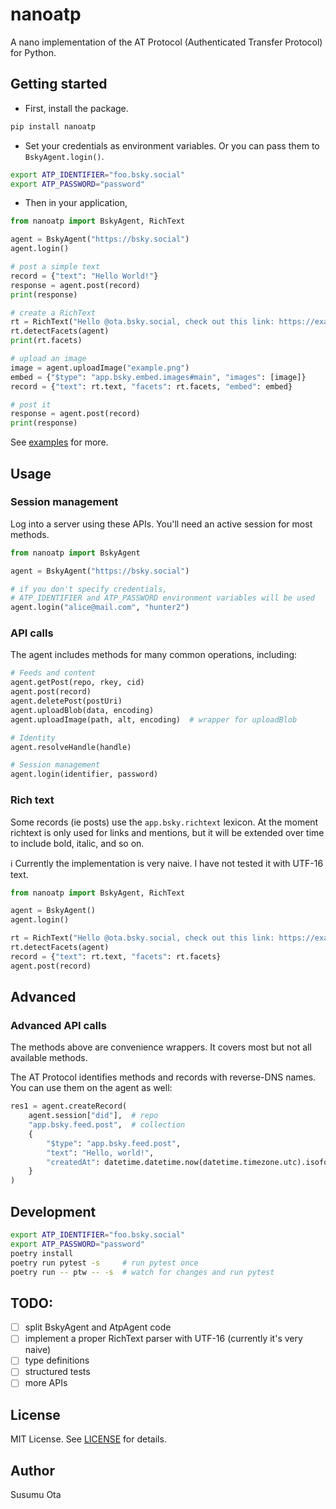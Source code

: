 # nanoatp

A nano implementation of the AT Protocol (Authenticated Transfer Protocol) for Python.

## Getting started

- First, install the package.

```bash
pip install nanoatp
```

- Set your credentials as environment variables. Or you can pass them to `BskyAgent.login()`.

```bash
export ATP_IDENTIFIER="foo.bsky.social"
export ATP_PASSWORD="password"
```

- Then in your application,

```python
from nanoatp import BskyAgent, RichText

agent = BskyAgent("https://bsky.social")
agent.login()

# post a simple text
record = {"text": "Hello World!"}
response = agent.post(record)
print(response)

# create a RichText
rt = RichText("Hello @ota.bsky.social, check out this link: https://example.com")
rt.detectFacets(agent)
print(rt.facets)

# upload an image
image = agent.uploadImage("example.png")
embed = {"$type": "app.bsky.embed.images#main", "images": [image]}
record = {"text": rt.text, "facets": rt.facets, "embed": embed}

# post it
response = agent.post(record)
print(response)
```

See [examples](https://github.com/susumuota/nanoatp/tree/main/examples) for more.

## Usage

### Session management

Log into a server using these APIs. You'll need an active session for most methods.

```python
from nanoatp import BskyAgent

agent = BskyAgent("https://bsky.social")

# if you don't specify credentials,
# ATP_IDENTIFIER and ATP_PASSWORD environment variables will be used
agent.login("alice@mail.com", "hunter2")
```

### API calls

The agent includes methods for many common operations, including:

```python
# Feeds and content
agent.getPost(repo, rkey, cid)
agent.post(record)
agent.deletePost(postUri)
agent.uploadBlob(data, encoding)
agent.uploadImage(path, alt, encoding)  # wrapper for uploadBlob

# Identity
agent.resolveHandle(handle)

# Session management
agent.login(identifier, password)
```

### Rich text

Some records (ie posts) use the `app.bsky.richtext` lexicon. At the moment richtext is only used for links and mentions, but it will be extended over time to include bold, italic, and so on.

ℹ️ Currently the implementation is very naive. I have not tested it with UTF-16 text.

```python
from nanoatp import BskyAgent, RichText

agent = BskyAgent()
agent.login()

rt = RichText("Hello @ota.bsky.social, check out this link: https://example.com")
rt.detectFacets(agent)
record = {"text": rt.text, "facets": rt.facets}
agent.post(record)
```

## Advanced

### Advanced API calls

The methods above are convenience wrappers. It covers most but not all available methods.

The AT Protocol identifies methods and records with reverse-DNS names. You can use them on the agent as well:

```python
res1 = agent.createRecord(
    agent.session["did"],  # repo
    "app.bsky.feed.post",  # collection
    {
        "$type": "app.bsky.feed.post",
        "text": "Hello, world!",
        "createdAt": datetime.datetime.now(datetime.timezone.utc).isoformat().replace("+00:00", "Z")
    }
)
```

## Development

```bash
export ATP_IDENTIFIER="foo.bsky.social"
export ATP_PASSWORD="password"
poetry install
poetry run pytest -s     # run pytest once
poetry run -- ptw -- -s  # watch for changes and run pytest
```

## TODO:

- [ ] split BskyAgent and AtpAgent code
- [ ] implement a proper RichText parser with UTF-16 (currently it's very naive)
- [ ] type definitions
- [ ] structured tests
- [ ] more APIs

## License

MIT License. See [LICENSE](LICENSE) for details.

## Author

Susumu Ota
